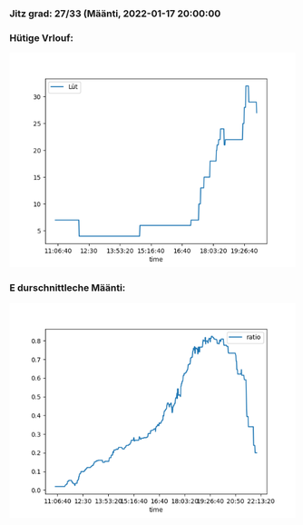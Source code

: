 ### Jitz grad: 27/33 (Määnti, 2022-01-17 20:00:00

### Hütige Vrlouf:
![Graph](Today.png)

### E durschnittleche Määnti:
![Graph](Määnti.png)
